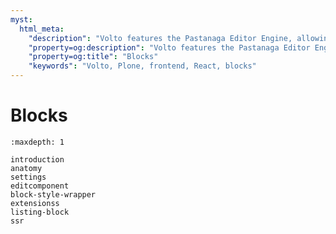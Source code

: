 ```yaml
---
myst:
  html_meta:
    "description": "Volto features the Pastanaga Editor Engine, allowing you to visually compose a page using blocks."
    "property=og:description": "Volto features the Pastanaga Editor Engine, allowing you to visually compose a page using blocks."
    "property=og:title": "Blocks"
    "keywords": "Volto, Plone, frontend, React, blocks"
---
```


# Blocks

```{toctree}
:maxdepth: 1

introduction
anatomy
settings
editcomponent
block-style-wrapper
extensionss
listing-block
ssr
```
